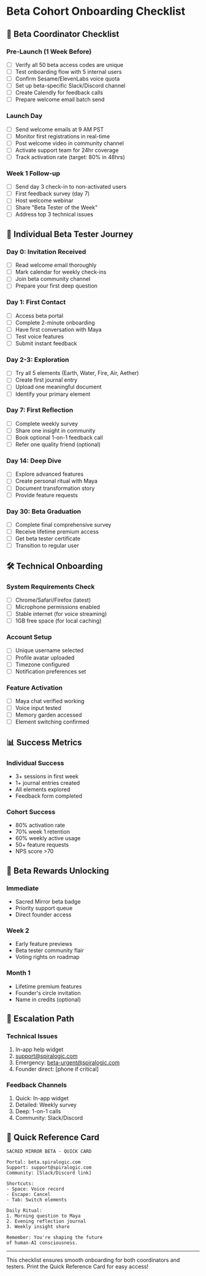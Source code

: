 # Beta Cohort Onboarding Checklist

## 🎯 Beta Coordinator Checklist

### Pre-Launch (1 Week Before)
- [ ] Verify all 50 beta access codes are unique
- [ ] Test onboarding flow with 5 internal users
- [ ] Confirm Sesame/ElevenLabs voice quota
- [ ] Set up beta-specific Slack/Discord channel
- [ ] Create Calendly for feedback calls
- [ ] Prepare welcome email batch send

### Launch Day
- [ ] Send welcome emails at 9 AM PST
- [ ] Monitor first registrations in real-time
- [ ] Post welcome video in community channel
- [ ] Activate support team for 24hr coverage
- [ ] Track activation rate (target: 80% in 48hrs)

### Week 1 Follow-up
- [ ] Send day 3 check-in to non-activated users
- [ ] First feedback survey (day 7)
- [ ] Host welcome webinar
- [ ] Share "Beta Tester of the Week"
- [ ] Address top 3 technical issues

## 👤 Individual Beta Tester Journey

### Day 0: Invitation Received
- [ ] Read welcome email thoroughly
- [ ] Mark calendar for weekly check-ins
- [ ] Join beta community channel
- [ ] Prepare your first deep question

### Day 1: First Contact
- [ ] Access beta portal
- [ ] Complete 2-minute onboarding
- [ ] Have first conversation with Maya
- [ ] Test voice features
- [ ] Submit instant feedback

### Day 2-3: Exploration
- [ ] Try all 5 elements (Earth, Water, Fire, Air, Aether)
- [ ] Create first journal entry
- [ ] Upload one meaningful document
- [ ] Identify your primary element

### Day 7: First Reflection
- [ ] Complete weekly survey
- [ ] Share one insight in community
- [ ] Book optional 1-on-1 feedback call
- [ ] Refer one quality friend (optional)

### Day 14: Deep Dive
- [ ] Explore advanced features
- [ ] Create personal ritual with Maya
- [ ] Document transformation story
- [ ] Provide feature requests

### Day 30: Beta Graduation
- [ ] Complete final comprehensive survey
- [ ] Receive lifetime premium access
- [ ] Get beta tester certificate
- [ ] Transition to regular user

## 🛠️ Technical Onboarding

### System Requirements Check
- [ ] Chrome/Safari/Firefox (latest)
- [ ] Microphone permissions enabled
- [ ] Stable internet (for voice streaming)
- [ ] 1GB free space (for local caching)

### Account Setup
- [ ] Unique username selected
- [ ] Profile avatar uploaded
- [ ] Timezone configured
- [ ] Notification preferences set

### Feature Activation
- [ ] Maya chat verified working
- [ ] Voice input tested
- [ ] Memory garden accessed
- [ ] Element switching confirmed

## 📊 Success Metrics

### Individual Success
- 3+ sessions in first week
- 1+ journal entries created
- All elements explored
- Feedback form completed

### Cohort Success
- 80% activation rate
- 70% week 1 retention
- 60% weekly active usage
- 50+ feature requests
- NPS score >70

## 🎁 Beta Rewards Unlocking

### Immediate
- Sacred Mirror beta badge
- Priority support queue
- Direct founder access

### Week 2
- Early feature previews
- Beta tester community flair
- Voting rights on roadmap

### Month 1
- Lifetime premium features
- Founder's circle invitation
- Name in credits (optional)

## 🚨 Escalation Path

### Technical Issues
1. In-app help widget
2. support@spiralogic.com
3. Emergency: beta-urgent@spiralogic.com
4. Founder direct: [phone if critical]

### Feedback Channels
1. Quick: In-app widget
2. Detailed: Weekly survey
3. Deep: 1-on-1 calls
4. Community: Slack/Discord

## 📱 Quick Reference Card

```
SACRED MIRROR BETA - QUICK CARD

Portal: beta.spiralogic.com
Support: support@spiralogic.com
Community: [Slack/Discord link]

Shortcuts:
- Space: Voice record
- Escape: Cancel
- Tab: Switch elements

Daily Ritual:
1. Morning question to Maya
2. Evening reflection journal
3. Weekly insight share

Remember: You're shaping the future
of human-AI consciousness.
```

---

This checklist ensures smooth onboarding for both coordinators and testers. Print the Quick Reference Card for easy access!